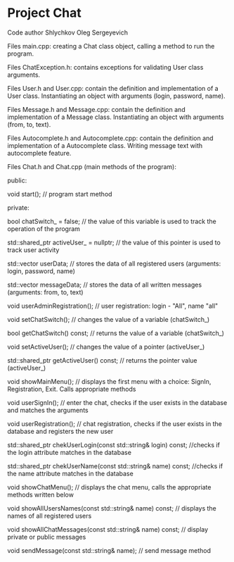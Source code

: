 # Project Chat
Сode author Shlychkov Oleg Sergeyevich

Files main.cpp: creating a Chat class object, calling a method to run the program.

Files ChatException.h: contains exceptions for validating User class arguments.

Files User.h and User.cpp: contain the definition and implementation of a User class. Instantiating an object with arguments (login, password, name).

Files Message.h and Message.cpp: contain the definition and implementation of a Message class. Instantiating an object with arguments (from, to, text).

Files Autocomplete.h and Autocomplete.cpp: contain the definition and implementation of a Autocomplete class. Writing message text with autocomplete feature.

Files Chat.h and Chat.cpp (main methods of the program):

public:

void start(); // program start method

private:

bool chatSwitch_ = false; // the value of this variable is used to track the operation of the program

std::shared_ptr<User> activeUser_ = nullptr; // the value of this pointer is used to track user activity
  
std::vector <User> userData; // stores the data of all registered users (arguments: login, password, name)
  
std::vector <Message> messageData; // stores the data of all written messages (arguments: from, to, text)

void userAdminRegistration(); // user registration: login - "All", name "all"
  
void setChatSwitch(); // changes the value of a variable (chatSwitch_)
  
bool getChatSwitch() const; // returns the value of a variable (chatSwitch_)
  
void setActiveUser(); // changes the value of a pointer (activeUser_)
  
std::shared_ptr<User> getActiveUser() const; // returns the pointer value (activeUser_)

void showMainMenu(); // displays the first menu with a choice: SignIn, Registration, Exit. Calls appropriate methods
  
void userSignIn(); // enter the chat, checks if the user exists in the database and matches the arguments
  
void userRegistration(); // chat registration, checks if the user exists in the database and registers the new user
  
std::shared_ptr<User> chekUserLogin(const std::string& login) const; //checks if the login attribute matches in the database
  
std::shared_ptr<User> chekUserName(const std::string& name) const; //checks if the name attribute matches in the database
  
void showChatMenu(); // displays the chat menu, calls the appropriate methods written below
  
void showAllUsersNames(const std::string& name) const; // displays the names of all registered users
  
void showAllChatMessages(const std::string& name) const; // display private or public messages
  
void sendMessage(const std::string& name); // send message method
